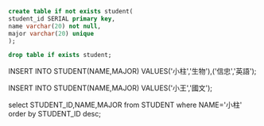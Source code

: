 

```sql
create table if not exists student(
student_id SERIAL primary key,
name varchar(20) not null,
major varchar(20) unique
);

drop table if exists student;
```
INSERT INTO STUDENT(NAME,MAJOR)
VALUES('小柱','生物'),('信忠','英語');

INSERT INTO STUDENT(NAME,MAJOR)
VALUES('小王','國文');

select STUDENT_ID,NAME,MAJOR
from STUDENT
where NAME='小柱'
order by STUDENT_ID desc;
```
